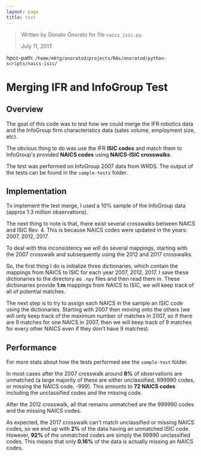 ```yaml
---
layout: page
title: test
---
```


> Written by Donato Onorato for file `naics_isic.py`.
>
> July 11, 2017.

hpcc-path: `/home/mktg/onoratod/projects/RAs/onoratod/python-scripts/naics-isic/`

# **Merging IFR and InfoGroup Test**

## Overview

The goal of this code was to test how we could merge the IFR robotics data and the InfoGroup firm characteristics data (sales volume, employment size, etc).

The obvious thing to do was use the IFR **ISIC codes** and match them to InfoGroup's provided **NAICS codes** using **NAICS-ISIC crosswalks**.

The test was performed on InfoGroup 2007 data from WRDS. The output of the tests can be found in the `sample-tests` folder.

## Implementation

To implement the test merge, I used a 10% sample of the InfoGroup data (approx 1.3 million observations).

The next thing to note is that, there exist several crosswalks between NAICS and ISIC Rev. 4. This is because NAICS codes were updated in the years: 2007, 2012, 2017.

To deal with this inconsistency we will do several mappings, starting with the 2007 crosswalk and subsequently using the 2012 and 2017 crosswalks.

So, the first thing I do is initialize three dictionaries, which contain the mappings from NAICS to ISIC for each year 2007, 2012, 2017. I save these dictionaries to the directory as `.npy` files and then read them in. These dictionaries provide **1:m** mappings from NAICS to ISIC, we will keep track of all of potential matches.

The next step is to try to assign each NAICS in the sample an ISIC code using the dictionaries. Starting with 2007 then moving onto the others (we will only keep track of the maximum number of matches in 2007, so if there are 9 matches for one NAICS in 2007, then we will keep track of 9 matches for every other NAICS even if they don't have 9 matches).

## Performance

For more stats about how the tests performed see the `sample-test` folder.

In most cases after the 2007 crosswalk around **8%** of observations are unmatched (a large majority of these are either unclassified, 999990 codes, or missing the NAICS code, -999). This amounts to **72 NAICS codes** including the unclassified codes and the missing code.

After the 2012 crosswalk, all that remains unmatched are the 999990 codes and the missing NAICS codes.

As expected, the 2017 crosswalk can't match unclassified or missing NAICS codes, so we end up with **2%** of the data having an unmatched ISIC code. However, **92%** of the unmatched codes are simply the 99990 unclassified codes. This means that only **0.16%** of the data is actually missing an NAICS codes.
